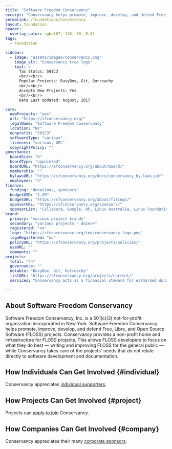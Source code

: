 ```yaml
---
title: "Software Freedom Conservancy"
excerpt: "Conservancy helps promote, improve, develop, and defend Free, Libre, and Open Source Software (FLOSS) projects."
permalink: /foundations/conservancy
layout: foundation
header:
  overlay_color: rgba(87, 118, 50, 0.8)
tags:
  - Foundation

sidebar:
  - image: "assets/images/conservancy.png"
    image_alt: "Conservancy tree logo"
    text: >
      Tax Status: 501C3  
      <br/><br/>
      Popular Projects: BusyBox, Git, Outreachy  
      <br/><br/>
      Accepts New Projects: Yes  
      <br/><br/>
      Data Last Updated: August, 2017

core:
  newProjects: "yes"
  url: "https://sfconservancy.org/"
  legalName: "Software Freedom Conservancy"
  location: "NY"
  nonprofit: "501C3"
  softwareType: "various"
  licenses: "various, GPL"
  copyrightPolicy: ""
governance:
  boardSize: "6"
  boardType: "appointed"
  boardURL: "https://sfconservancy.org/about/board/"
  membership: ""
  bylawsURL: "https://sfconservancy.org/docs/conservancy_by-laws.pdf"
  employees: "5"
finance:
  funding: "donations, sponsors"
  budgetUSD: "1.2M"
  budgetURL: "https://sfconservancy.org/about/filings/"
  sponsorURL: "https://sfconservancy.org/sponsors/"
  sponsorList: "Collabora, Google, HP, Linux Australia, Linux Foundation, Mozilla, Private InternetAccess, Redhat, Savoir-Faire Linux, Target"
brand:
  primary: "various project brands"
  secondary: "various projects - dozen+"
  registered: "no"
  logo: "https://sfconservancy.org/img/conservancy-logo.png"
  logoRegistered: "no"
  policyURL: "https://sfconservancy.org/projects/policies/"
  useURL: ""
  comments: ""
projects:
  total: "44"
  governance: ""
  notable: "BusyBox, Git, Outreachy"
  listURL: "https://sfconservancy.org/projects/current/"
  services: "Conservancy acts as a financial steward for earmarked donations and intangible assets, as well as providing legal, event, and license compliance services."

---
```


## About Software Freedom Conservancy

Software Freedom Conservancy, Inc. is a 501(c)(3) not-for-profit organization incorporated in New York. Software Freedom Conservancy helps promote, improve, develop, and defend Free, Libre, and Open Source Software (FLOSS) projects. Conservancy provides a non-profit home and infrastructure for FLOSS projects. This allows FLOSS developers to focus on what they do best — writing and improving FLOSS for the general public — while Conservancy takes care of the projects' needs that do not relate directly to software development and documentation.

## How Individuals Can Get Involved {#individual}

Conservancy appreciates [individual supporters](https://sfconservancy.org/supporter/).

## How Projects Can Get Involved {#project}

Projects can [apply to join](https://sfconservancy.org/projects/apply/) Conservancy.

## How Companies Can Get Involved {#company}

Conservancy appreciates their many [corporate sponsors](https://sfconservancy.org/sponsors/).
